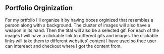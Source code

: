 ## Portfolio Orginization
For my prtfolio I'll organize it by having boxes orginized that resembles a person along with a background. The cluster of images will also have a weapon in its hand. Then the tital will also be a selected gif. For each of the images I will have a clickable link to different gifs and images.The clickable links will take them to different websites' content I have used so thee user can intereact and checkout where I got the content from.
